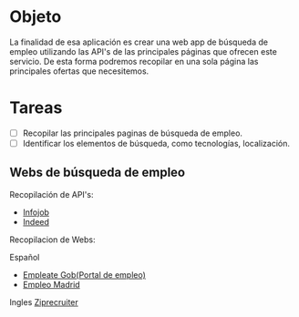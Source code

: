# Objeto  

La finalidad de esa aplicación es crear una web app de búsqueda de empleo utilizando las API's de las principales páginas que ofrecen este servicio. De esta forma podremos recopilar en una sola página las principales ofertas que necesitemos.

# Tareas

- [ ] Recopilar las principales paginas de búsqueda de empleo.
- [ ] Identificar los elementos de búsqueda, como tecnologías, localización. 

## Webs de búsqueda de empleo

Recopilación de API's:

- [Infojob](https://developer.infojobs.net/test-console/console.xhtml)
- [Indeed](https://opensource.indeedeng.io/api-documentation/)

Recopilacion de Webs:

Español
- [Empleate Gob(Portal de empleo)](https://www.empleate.gob.es/empleo/#/)
- [Empleo Madrid](http://www.comunidad.madrid/servicios/empleo/busqueda-empleo)


Ingles
[Ziprecruiter](https://www.ziprecruiter.com/) 